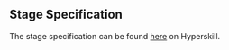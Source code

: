 ## Stage Specification

The stage specification can be found [here](https://hyperskill.org/projects/54/stages/296/implement) on Hyperskill. 